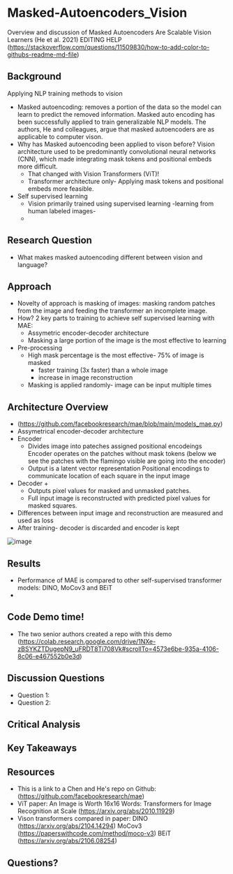 # Masked-Autoencoders_Vision
Overview and discussion of Masked Autoencoders Are Scalable Vision Learners (He et al. 2021) 
EDITING HELP (https://stackoverflow.com/questions/11509830/how-to-add-color-to-githubs-readme-md-file)
## Background
Applying NLP training methods to vision
+ Masked autoencoding: removes a portion of the data so the model can learn to predict the removed information. Masked auto encoding has been successfully applied to train generalizable NLP models. The authors, He and colleagues, argue that masked autoencoders are as applicable to computer vison. 
+ Why has Masked autoencoding been applied to vison before? Vision architecture used to be predominantly convolutional neural networks (CNN), which made integrating mask tokens and positional embeds more difficult.
   + That changed with Vision Transformers (ViT)! 
   + Transformer architecture only- Applying mask tokens and positional embeds more feasible. 
 + Self supervised learning
   + Vision primarily trained using supervised learning -learning from human labeled images-
   + 

## Research Question
+ What makes masked autoencoding different
between vision and language?
## Approach 
+ Novelty of approach is masking of images: masking random patches from the image and feeding the transformer an incomplete image. 
+ How? 2 key parts to training to achieve self supervised learning with MAE:
  + Assymetric encoder-decoder architecture
  + Masking a large portion of the image is the most effective to learning
+ Pre-processing 
   + High mask percentage is the most effective- 75% of image is masked
      + faster training (3x faster) than a whole image
      + increase in image reconstruction 
   + Masking is applied randomly- image can be input multiple times

## Architecture Overview
+ (https://github.com/facebookresearch/mae/blob/main/models_mae.py)
+ Assymetrical encoder-decoder architecture
+ Encoder
   + Divides image into pateches assigned positional encodeings 
   Encoder operates on the patches without mask tokens (below we see the patches with the flamingo visible are going into the encoder)
   + Output is a latent vector representation 
   Positional encodings to communicate location of each square in the input image
+ Decoder
   + 
   + Outputs pixel values for masked and unmasked patches.
   + Full input image is reconstructed with predicted pixel values for masked squares. 
+ Differences between input image and reconstruction are measured and used as loss
+ After training- decoder is discarded and encoder is kept
   
![image](https://user-images.githubusercontent.com/80427603/222825277-991b51be-050f-4fa6-a72d-2e7dbc30cde9.png)

## Results

+ Performance of MAE is compared to other self-supervised transformer models: DINO, MoCov3 and BEiT
+ 

## Code Demo time!
+ The two senior authors created a repo with this demo (https://colab.research.google.com/drive/1NXe-zBSYKZTDugepN9_uFRDT8Ti708Vk#scrollTo=4573e6be-935a-4106-8c06-e467552b0e3d)

## Discussion Questions
+ Question 1:
+ Question 2:

## Critical Analysis

## Key Takeaways

## Resources 
+ This is a link to a Chen and He's repo on Github: (https://github.com/facebookresearch/mae)
+ ViT paper: An Image is Worth 16x16 Words: Transformers for Image Recognition at Scale (https://arxiv.org/abs/2010.11929)
+ Vison transformers compared in paper: DINO (https://arxiv.org/abs/2104.14294) MoCov3 (https://paperswithcode.com/method/moco-v3) BEiT (https://arxiv.org/abs/2106.08254)

## Questions?
